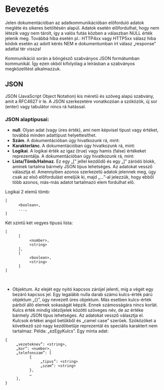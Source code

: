 # Bevezetés
Jelen dokumentációban az adatkommunikációban előforduló adatok megléte és sikeres betöltésén alapúl. Adatok esetén előfordulhat, hogy nem létezik vagy nem tárolt, így a valós futás közben a válaszban NULL érték jelenik meg. Továbbá hiba esetén pl.: HTTP4xx vagy HTTP5xx válasz hiba kódok esetén az adott kérés NEM e dokumentumban írt válasz „response” adattal tér vissza!

Kommunikáció során a böngésző szabványos JSON formátumban kommunikál. Így ezen okból kifolyólag a leírásban a szabványos megközelítést alkalmazzuk.

## JSON
JSON (JavaScript Object Notation) kis méretű és szöveg alapú szabvány, amit a RFC4627  ír le. A JSON szerkezetére vonatkozóan a szóközök, új sor (enter) vagy tabulátor nincs rá hatással.

### JSON alaptípusai:
- **null**. Olyan adat (vagy üres érték), ami nem képvisel típust vagy értéket, továbbá minden adattípust helyettesíthet.
- **Szám**. A dokumentációban úgy hivatkozunk rá, mint: <number>
- **Karakterlánc**. A dokumentációban úgy hivatkozunk rá, mint: <string>
- **Logikai**. A logikai érték az igaz (true) vagy hamis (false) értékeket reprezentálja. A dokumentációban úgy hivatkozunk rá, mint: <boolean>
- **Lista/Tömb/Halmaz**. Ez egy „[” jellel kezdődő és egy „]” záródó blokk, aminek tartalma bármely JSON típus lehetséges. Az adatokat vessző választja el. Amennyiben azonos szerkezetű adatok jelennek meg, úgy csak az első előfordulást emeljük ki, majd „…”-al jelezzük, hogy ebből több azonos, más-más adatot tartalmazó elem fordulhat elő.

Logikai 2 elemű tömb:
```
[
      <boolean>,
      ...,
]
```

Két szintű két vegyes típusú lista:
```
[
      [    
           <number>,
           <string>
      ],
      [    
           <boolean>,
           <string>
      ]
]
```
 
- Objektum. Az elejét egy nyitó kapcsos zárójel jelenti, míg a végét egy bezáró kapcsos jel. Egy legalább nulla darab számú kulcs-érték párú objektum „{}”, úgy nevezett üres objektum. Más esetben kulcs-érték párból álló elemek sokaságát képzik. Ennek számosságára nincs korlát. Kulcs érték mindig idézőjelek közötti szöveges név, de az értéke bármely JSON típus lehetséges. Az adatokat vessző választja el. Kulcsok értékei angol betűkből és „camel case” szerűek. Szóközöket a következő szó nagy kezdőbetűje reprezentál és speciális karaktert nem tartalmaz. Példa: „ezEgyKulcs”.
Egy minta adat:
```
{
     „vezeteknev”: <string>,
     „kor”: <number>,
     „telefonszam”: [
           {
                „tipus”: <string>
                „szam”: <string>
           },
           …
     ],
}
```
